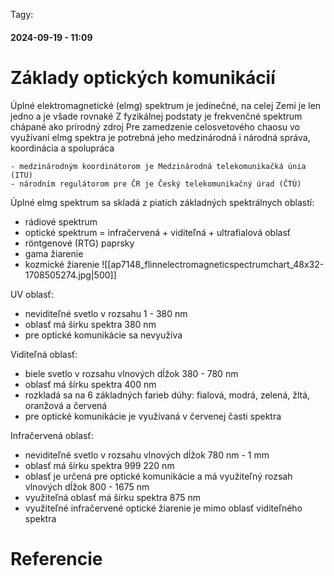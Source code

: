  Tagy: 
#### 2024-09-19 - 11:09

# Základy optických komunikácií

Úplné elektromagnetické (elmg) spektrum je jedinečné, na celej Zemi je len jedno a je všade rovnaké
Z fyzikálnej podstaty je frekvenčné spektrum chápané ako prírodný zdroj
Pre zamedzenie celosvetového chaosu vo využívaní elmg spektra je potrebná jeho medzinárodná i národná správa, koordinácia a spolupráca

	- medzinárodným koordinátorom je Medzinárodná telekomunikačká únia (ITU)
	- národním regulátorom pre ČR je Český telekomunikačný úrad (ČTÚ)

Úplné elmg spektrum sa skladá z piatich základných spektrálnych oblastí:
- rádiové spektrum
- optické spektrum = infračervená + viditeľná + ultrafialová oblasť
- röntgenové (RTG) paprsky
- gama žiarenie
- kozmické žiarenie
![[ap7148_flinnelectromagneticspectrumchart_48x32-1708505274.jpg|500]]

UV oblasť:
- neviditeľné svetlo v rozsahu 1 - 380 nm
- oblasť má šírku spektra 380 nm
- pre optické komunikácie sa nevyužíva

Viditeľná oblasť:
- biele svetlo v rozsahu vlnových dĺžok 380 - 780 nm
- oblasť má šírku spektra 400 nm
- rozkladá sa na 6 základných farieb dúhy: fialová, modrá, zelená, žltá, oranžová a červená
- pre optické komunikácie je využívaná v červenej časti spektra

Infračervená oblasť:
- neviditeľné svetlo v rozsahu vlnových dĺžok 780 nm - 1 mm
- oblasť má šírku spektra 999 220 nm 
- oblasť je určená pre optické komunikácie a má využiteľný rozsah vlnových dĺžok 800 - 1675 nm
- využiteľná oblasť má šírku spektra 875 nm
- využiteľné infračervené optické žiarenie je mimo oblasť viditeľného spektra




# Referencie